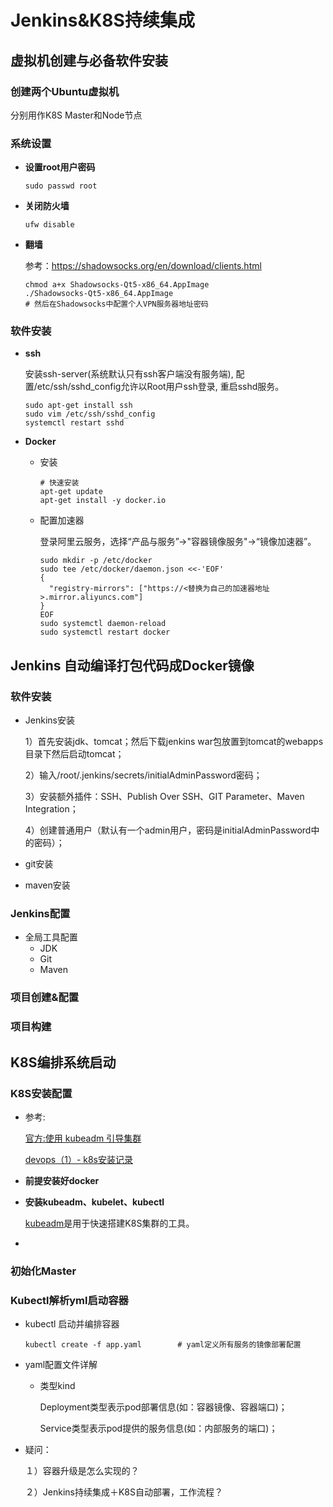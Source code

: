 # Jenkins&K8S持续集成

## 虚拟机创建与必备软件安装

### 创建两个Ubuntu虚拟机

分别用作K8S Master和Node节点

### 系统设置

+ **设置root用户密码**

  ```shell
  sudo passwd root
  ```

+ **关闭防火墙**

  ```shell
  ufw disable
  ```

+ **翻墙**

  参考：https://shadowsocks.org/en/download/clients.html

  ```shell
  chmod a+x Shadowsocks-Qt5-x86_64.AppImage
  ./Shadowsocks-Qt5-x86_64.AppImage
  # 然后在Shadowsocks中配置个人VPN服务器地址密码
  ```

### 软件安装

+ **ssh**

  安装ssh-server(系统默认只有ssh客户端没有服务端), 配置/etc/ssh/sshd_config允许以Root用户ssh登录, 重启sshd服务。

  ```shell
  sudo apt-get install ssh
  sudo vim /etc/ssh/sshd_config
  systemctl restart sshd
  ```

+ **Docker**
  
  + 安装
  
    ```shell
    # 快速安装
    apt-get update
    apt-get install -y docker.io
    ```
  
  + 配置加速器
  
    登录阿里云服务，选择“产品与服务”->"容器镜像服务"->“镜像加速器”。
  
    ```shell
    sudo mkdir -p /etc/docker
    sudo tee /etc/docker/daemon.json <<-'EOF'
    {
      "registry-mirrors": ["https://<替换为自己的加速器地址>.mirror.aliyuncs.com"]
    }
    EOF
    sudo systemctl daemon-reload
    sudo systemctl restart docker
    ```



## Jenkins 自动编译打包代码成Docker镜像

### 软件安装

+ Jenkins安装

  1）首先安装jdk、tomcat；然后下载jenkins war包放置到tomcat的webapps目录下然后启动tomcat；

  2）输入/root/.jenkins/secrets/initialAdminPassword密码；

  3）安装额外插件：SSH、Publish Over SSH、GIT Parameter、Maven Integration；

  4）创建普通用户（默认有一个admin用户，密码是initialAdminPassword中的密码）；

+ git安装
+ maven安装

### Jenkins配置

+ 全局工具配置
  + JDK
  + Git
  + Maven

### 项目创建&配置



### 项目构建





## K8S编排系统启动

### K8S安装配置

+ 参考: 

  [官方:使用 kubeadm 引导集群](https://kubernetes.io/zh/docs/setup/production-environment/tools/kubeadm/install-kubeadm/)

  [devops（1）- k8s安装记录](https://www.jianshu.com/p/9944b460f90f)

+ **前提安装好docker**

+ **安装kubeadm、kubelet、kubectl**

  [kubeadm](https://kubernetes.io/docs/reference/setup-tools/kubeadm/kubeadm/)是用于快速搭建K8S集群的工具。

  

+ 

### 初始化Master



### Kubectl解析yml启动容器

+ kubectl 启动并编排容器

  ```shell
  kubectl create -f app.yaml		# yaml定义所有服务的镜像部署配置
  ```

+ yaml配置文件详解
  + 类型kind
  
    Deployment类型表示pod部署信息(如：容器镜像、容器端口)；
  
    Service类型表示pod提供的服务信息(如：内部服务的端口)；

+ 疑问：

  １）容器升级是怎么实现的？

  ２）Jenkins持续集成＋K8S自动部署，工作流程？